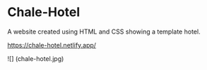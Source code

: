 # Chale-Hotel
A website created using HTML and CSS showing a template hotel.

https://chale-hotel.netlify.app/

![] (chale-hotel.jpg)

